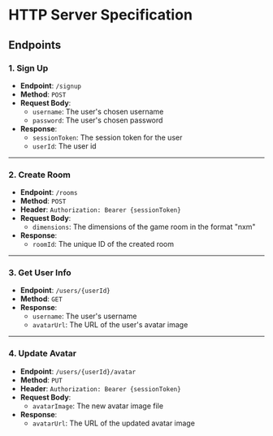 # HTTP Server Specification

## Endpoints

### 1. **Sign Up**

- **Endpoint**: `/signup`
- **Method**: `POST`
- **Request Body**:
  - `username`: The user's chosen username
  - `password`: The user's chosen password
- **Response**:
  - `sessionToken`: The session token for the user
  - `userId`: The user id

---

### 2. **Create Room**

- **Endpoint**: `/rooms`
- **Method**: `POST`
- **Header**: `Authorization: Bearer {sessionToken}`
- **Request Body**:
  - `dimensions`: The dimensions of the game room in the format "nxm"
- **Response**:
  - `roomId`: The unique ID of the created room

---

### 3. **Get User Info**

- **Endpoint**: `/users/{userId}`
- **Method**: `GET`
- **Response**:
  - `username`: The user's username
  - `avatarUrl`: The URL of the user's avatar image

---

### 4. **Update Avatar**

- **Endpoint**: `/users/{userId}/avatar`
- **Method**: `PUT`
- **Header**: `Authorization: Bearer {sessionToken}`
- **Request Body**:
  - `avatarImage`: The new avatar image file
- **Response**:
  - `avatarUrl`: The URL of the updated avatar image
